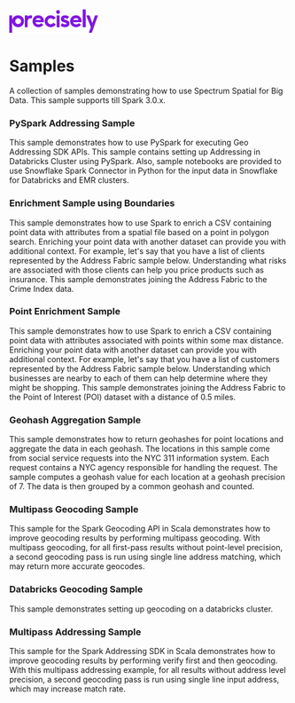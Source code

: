 ![Precisely](Precisely_Logo.png "Precisely")

# Samples

A collection of samples demonstrating how to use Spectrum Spatial for Big Data. This sample supports till Spark 3.0.x.

### PySpark Addressing Sample
This sample demonstrates how to use PySpark for executing Geo Addressing SDK APIs. This sample contains setting up Addressing in Databricks Cluster using PySpark. Also, sample notebooks are provided to use Snowflake Spark Connector in Python for the input data in Snowflake for Databricks and EMR clusters. 

### Enrichment Sample using Boundaries
This sample demonstrates how to use Spark to enrich a CSV containing point data with attributes from a spatial file based on
a point in polygon search. Enriching your point data with another dataset can provide you with
additional context. For example, let's say that you have a list of clients represented by the Address Fabric
sample below. Understanding what risks are associated with those clients can help you price products such as insurance.
This sample demonstrates joining the Address Fabric to the Crime Index data.

### Point Enrichment Sample
This sample demonstrates how to use Spark to enrich a CSV containing point data with attributes associated with
points within some max distance. Enriching your point data with another dataset can provide you with
additional context. For example, let's say that you have a list of customers represented by the Address Fabric
sample below. Understanding which businesses are nearby to each of them can help determine where they might be
shopping. This sample demonstrates joining the Address Fabric to the Point of Interest (POI) dataset with a distance
of 0.5 miles.

### Geohash Aggregation Sample
This sample demonstrates how to return geohashes for point locations and aggregate the data in each geohash.
The locations in this sample come from social service requests into the NYC 311 information system.
Each request contains a NYC agency responsible for handling the request.
The sample computes a geohash value for each location at a geohash precision of 7.
The data is then grouped by a common geohash and counted.

### Multipass Geocoding Sample
This sample for the Spark Geocoding API in Scala demonstrates how to improve geocoding results by performing multipass geocoding. With multipass geocoding, for all first-pass results without point-level precision, a second geocoding pass is run using single line address matching, which may return more accurate geocodes.

### Databricks Geocoding Sample
This sample demonstrates setting up geocoding on a databricks cluster.

### Multipass Addressing Sample
This sample for the Spark Addressing SDK in Scala demonstrates how to improve geocoding results by performing verify first and then geocoding. With this multipass addressing example, for all results without address level precision, a second geocoding pass is run using single line input address, which may increase match rate.
